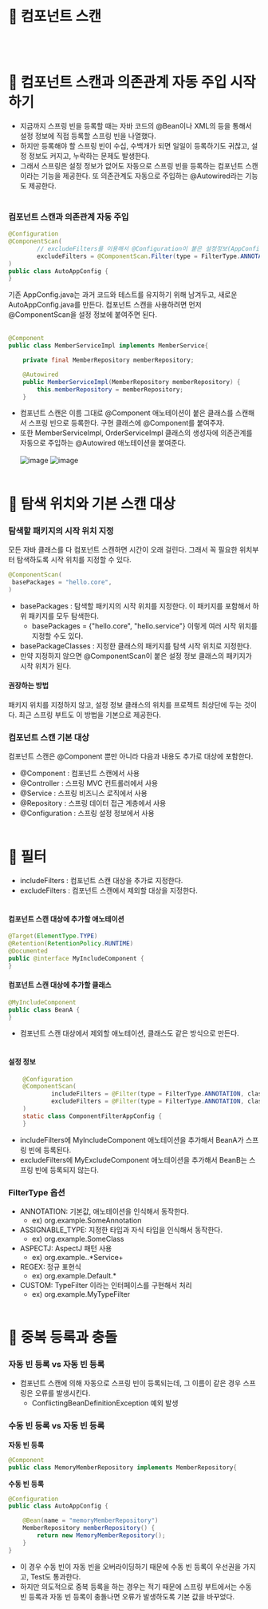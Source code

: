 # 📖 컴포넌트 스캔
<br/><br/>
# 🔎 컴포넌트 스캔과 의존관계 자동 주입 시작하기
- 지금까지 스프링 빈을 등록할 때는 자바 코드의 @Bean이나 XML의 <bean> 등을 통해서 설정 정보에 직접 등록할 스프링 빈을 나열했다.
- 하지만 등록해야 할 스프링 빈이 수십, 수백개가 되면 일일이 등록하기도 귀찮고, 설정 정보도 커지고, 누락하는 문제도 발생한다.
- 그래서 스프링은 설정 정보가 없어도 자동으로 스프링 빈을 등록하는 컴포넌트 스캔이라는 기능을 제공한다. 또 의존관계도 자동으로 주입하는 @Autowired라는 기능도 제공한다.
<br/><br/>
### 컴포넌트 스캔과 의존관계 자동 주입
```java
@Configuration
@ComponentScan(
        // excludeFilters를 이용해서 @Configuration이 붙은 설정정보(AppConfig.java)를 컴포넌트 스캔 대상에서 제외
        excludeFilters = @ComponentScan.Filter(type = FilterType.ANNOTATION, classes = Configuration.class)
)
public class AutoAppConfig {
}
```
기존 AppConfig.java는 과거 코드와 테스트를 유지하기 위해 남겨두고, 새로운 AutoAppConfig.java를 만든다. 컴포넌트 스캔을 사용하려면 먼저 @ComponentScan을 설정 정보에 붙여주면 된다.
<br/><br/>
```java
@Component
public class MemberServiceImpl implements MemberService{

    private final MemberRepository memberRepository;

    @Autowired
    public MemberServiceImpl(MemberRepository memberRepository) {
        this.memberRepository = memberRepository;
    }
```
- 컴포넌트 스캔은 이름 그대로 @Component 애노테이션이 붙은 클래스를 스캔해서 스프링 빈으로 등록한다. 구현 클래스에 @Component를 붙여주자.
- 또한 MemberServiceImpl, OrderServiceImpl 클래스의 생성자에 의존관계를 자동으로 주입하는 @Autowired 애노테이션을 붙여준다.
<br/><br/>![image](https://github.com/jang9205/spring_study/assets/123082616/7ff1f5bb-650b-4b59-a8dc-e8339245c11c)
![image](https://github.com/jang9205/spring_study/assets/123082616/5693918a-2792-47e9-beec-88e52cd66edd)<br/><br/>
# 🔎 탐색 위치와 기본 스캔 대상
### 탐색할 패키지의 시작 위치 지정
모든 자바 클래스를 다 컴포넌트 스캔하면 시간이 오래 걸린다. 그래서 꼭 필요한 위치부터 탐색하도록 시작 위치를 지정할 수 있다.
```java
@ComponentScan(
 basePackages = "hello.core",
)
```
- basePackages : 탐색할 패키지의 시작 위치를 지정한다. 이 패키지를 포함해서 하위 패키지를 모두 탐색한다.
  - basePackages = {"hello.core", "hello.service"} 이렇게 여러 시작 위치를 지정할 수도 있다.
- basePackageClasses : 지정한 클래스의 패키지를 탐색 시작 위치로 지정한다.
- 만약 지정하지 않으면 @ComponentScan이 붙은 설정 정보 클래스의 패키지가 시작 위치가 된다.
#### 권장하는 방법
패키지 위치를 지정하지 않고, 설정 정보 클래스의 위치를 프로젝트 최상단에 두는 것이다. 최근 스프링 부트도 이 방법을 기본으로 제공한다.
### 컴포넌트 스캔 기본 대상
컴포넌트 스캔은 @Component 뿐만 아니라 다음과 내용도 추가로 대상에 포함한다.
- @Component : 컴포넌트 스캔에서 사용
- @Controller : 스프링 MVC 컨트롤러에서 사용
- @Service : 스프링 비즈니스 로직에서 사용
- @Repository : 스프링 데이터 접근 계층에서 사용
- @Configuration : 스프링 설정 정보에서 사용
<br/><br/>
# 🔎 필터
- includeFilters : 컴포넌트 스캔 대상을 추가로 지정한다.
- excludeFilters : 컴포넌트 스캔에서 제외할 대상을 지정한다.
<br/><br/>
#### 컴포넌트 스캔 대상에 추가할 애노테이션
```java
@Target(ElementType.TYPE)
@Retention(RetentionPolicy.RUNTIME)
@Documented
public @interface MyIncludeComponent {
}
```
#### 컴포넌트 스캔 대상에 추가할 클래스
```java
@MyIncludeComponent
public class BeanA {
}
```
- 컴포넌트 스캔 대상에서 제외할 애노테이션, 클래스도 같은 방식으로 만든다.
<br/><br/>
#### 설정 정보
```java
    @Configuration
    @ComponentScan(
            includeFilters = @Filter(type = FilterType.ANNOTATION, classes = MyIncludeComponent.class),
            excludeFilters = @Filter(type = FilterType.ANNOTATION, classes = MyExcludeComponent.class)
    )
    static class ComponentFilterAppConfig {
    }
```
- includeFilters에 MyIncludeComponent 애노테이션을 추가해서 BeanA가 스프링 빈에 등록된다.
- excludeFilters에 MyExcludeComponent 애노테이션을 추가해서 BeanB는 스프링 빈에 등록되지 않는다.
### FilterType 옵션
- ANNOTATION: 기본값, 애노테이션을 인식해서 동작한다.
  - ex) org.example.SomeAnnotation
- ASSIGNABLE_TYPE: 지정한 타입과 자식 타입을 인식해서 동작한다.
  - ex) org.example.SomeClass
- ASPECTJ: AspectJ 패턴 사용
  - ex) org.example..*Service+
- REGEX: 정규 표현식
  - ex) org\.example\.Default.*
- CUSTOM: TypeFilter 이라는 인터페이스를 구현해서 처리
  - ex) org.example.MyTypeFilter
<br/><br/>
# 🔎 중복 등록과 충돌
### 자동 빈 등록 vs 자동 빈 등록
- 컴포넌트 스캔에 의해 자동으로 스프링 빈이 등록되는데, 그 이름이 같은 경우 스프링은 오류를 발생시킨다.
  - ConflictingBeanDefinitionException 예외 발생
### 수동 빈 등록 vs 자동 빈 등록
**자동 빈 등록**
```java
@Component
public class MemoryMemberRepository implements MemberRepository{
```
**수동 빈 등록**
```java
@Configuration
public class AutoAppConfig {

    @Bean(name = "memoryMemberRepository")
    MemberRepository memberRepository() {
        return new MemoryMemberRepository();
    }
}
```
- 이 경우 수동 빈이 자동 빈을 오버라이딩하기 때문에 수동 빈 등록이 우선권을 가지고, Test도 통과한다.
- 하지만 의도적으로 중복 등록을 하는 경우는 적기 때문에 스프링 부트에서는 수동 빈 등록과 자동 빈 등록이 충돌나면 오류가 발생하도록 기본 값을 바꾸었다.
